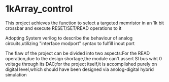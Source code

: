# 1kArray_control
This project achieves the function to select a targeted memristor in an 1k bit crossbar and execute RESET/SET/READ operations to it

Adopting System verilog to describe the behaviour of analog circuits,utilizing "interface modport" syntax to fulfill inout port

The flaw of the project can be divided into two aspects:For the READ operation,due to the design shortage,the module can't assert Sl 
bus wiht 0 voltage through its DAC;for the project itself,it is accomplished purely on digital level,which should have been designed
via anolog-digital hybrid simulation
